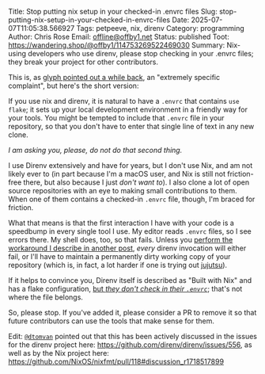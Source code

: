 Title: Stop putting nix setup in your checked-in .envrc files
Slug: stop-putting-nix-setup-in-your-checked-in-envrc-files
Date: 2025-07-07T11:05:38.566927
Tags: petpeeve, nix, direnv
Category: programming
Author: Chris Rose
Email: offline@offby1.net
Status: published
Toot: https://wandering.shop/@offby1/114753269522469030
Summary: Nix-using developers who use direnv, please stop checking in your .envrc files; they break your project for other contributors.

This is, as [glyph pointed out a while back](https://mastodon.social/@glyph/114753285581802594), an "extremely specific complaint", but here's the short version:

If you use nix and direnv, it is natural to have a `.envrc` that contains `use flake`; it sets up your local development environment in a friendly way for your tools. You might be tempted to include that `.envrc` file in your repository, so that you don't have to enter that single line of text in any new clone.

_I am asking you, please, do not do that second thing._

I use Direnv extensively and have for years, but I don't use Nix, and am not likely ever to (in part because I'm a macOS user, and Nix is still not friction-free there, but also because I just _don't want to_). I also clone a lot of open source repositories with an eye to making small contributions to them. When one of them contains a checked-in `.envrc` file, though, I'm braced for friction.

What that means is that the first interaction I have with your code is a speedbump in every single tool I use. My editor reads `.envrc` files, so I see errors there. My shell does, too, so that fails. Unless you [perform the workaround I describe in another post]({filename}./2025-06-26-suppressing-use-flake-in-nix-fan-envrc-files.md), _every_ direnv invocation will either fail, or I'll have to maintain a permanently dirty working copy of your repository (which is, in fact, a lot harder if one is trying out [jujutsu](https://jj-vcs.github.io/jj/latest/)).

If it helps to convince you, Direnv itself is described as "Built with Nix" and has a flake configuration, [but _they don't check in their `.envrc`_](https://github.com/direnv/direnv/tree/d6b6caacffba02169ed7f36dd5f972794ac40180); that's not where the file belongs.

So, please stop. If you've added it, please consider a PR to remove it so that future contributors can use the tools that make sense for them. 

Edit: [`@dtomvan`](https://toot.cat/@dtomvan) pointed out that this has been actively discussed in the issues for the direnv project here: https://github.com/direnv/direnv/issues/556, as well as by the Nix project here: https://github.com/NixOS/nixfmt/pull/118#discussion_r1718517899
